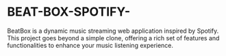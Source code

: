 # BEAT-BOX-SPOTIFY-
BeatBox is a dynamic music streaming web application inspired by Spotify. This project goes beyond a simple clone, offering a rich set of features and functionalities to enhance your music listening experience.
